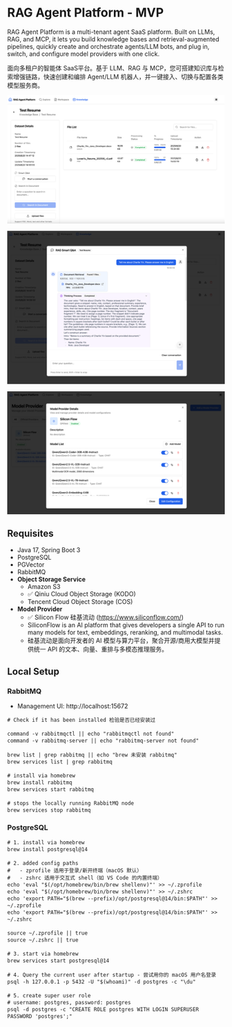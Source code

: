 # RAG Agent Platform - MVP

RAG Agent Platform is a multi-tenant agent SaaS platform. Built on LLMs, RAG, and MCP, it lets you build knowledge bases and retrieval-augmented pipelines, quickly create and orchestrate agents/LLM bots, and plug in, switch, and configure model providers with one click.

面向多租户的智能体 SaaS平台。基于 LLM、RAG 与 MCP，您可搭建知识库与检索增强链路，快速创建和编排 Agent/LLM 机器人，并一键接入、切换与配置各类模型服务商。

![](https://raw.githubusercontent.com/NEDONION/my-pics-space/main/20250820155212.png)

![](https://raw.githubusercontent.com/NEDONION/my-pics-space/main/20250820155154.png)

![](https://raw.githubusercontent.com/NEDONION/my-pics-space/main/20250820152009.png)

## Requisites
- Java 17, Spring Boot 3
- PostgreSQL
- PGVector
- RabbitMQ
- **Object Storage Service**
  - Amazon S3
  - ✅ Qiniu Cloud Object Storage (KODO)
  - Tencent Cloud Object Storage (COS) 
- **Model Provider** 
  - ✅ Silicon Flow 硅基流动 (https://www.siliconflow.com/)
  - SiliconFlow is an AI platform that gives developers a single API to run many models for text, embeddings, reranking, and multimodal tasks.
  - 硅基流动是面向开发者的 AI 模型与算力平台，聚合开源/商用大模型并提供统一 API 的文本、向量、重排与多模态推理服务。

## Local Setup
### RabbitMQ

- Management UI: http://localhost:15672

```shell
# Check if it has been installed 检验是否已经安装过

command -v rabbitmqctl || echo "rabbitmqctl not found"
command -v rabbitmq-server || echo "rabbitmq-server not found"

brew list | grep rabbitmq || echo "brew 未安装 rabbitmq"
brew services list | grep rabbitmq

# install via homebrew
brew install rabbitmq
brew services start rabbitmq      

# stops the locally running RabbitMQ node
brew services stop rabbitmq
```

### PostgreSQL

```shell
# 1. install via homebrew
brew install postgresql@14

# 2. added config paths
#   - zprofile 适用于登录/新开终端（macOS 默认）
#   - zshrc 适用于交互式 shell（如 VS Code 的内置终端）
echo 'eval "$(/opt/homebrew/bin/brew shellenv)"' >> ~/.zprofile
echo 'eval "$(/opt/homebrew/bin/brew shellenv)"' >> ~/.zshrc
echo 'export PATH="$(brew --prefix)/opt/postgresql@14/bin:$PATH"' >> ~/.zprofile
echo 'export PATH="$(brew --prefix)/opt/postgresql@14/bin:$PATH"' >> ~/.zshrc

source ~/.zprofile || true
source ~/.zshrc || true

# 3. start via homebrew
brew services start postgresql@14

# 4. Query the current user after startup - 尝试用你的 macOS 用户名登录
psql -h 127.0.0.1 -p 5432 -U "$(whoami)" -d postgres -c "\du"

# 5. create super user role 
# username: postgres, password: postgres
psql -d postgres -c "CREATE ROLE postgres WITH LOGIN SUPERUSER PASSWORD 'postgres';"
```
